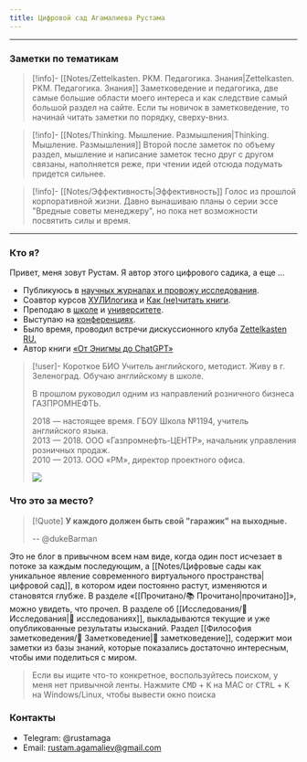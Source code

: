 ```yaml
---
title: Цифровой сад Агамалиева Рустама
---
```

***
### Заметки по тематикам


> [!info]- [[Notes/Zettelkasten. PKM. Педагогика. Знания|Zettelkasten. PKM. Педагогика. Знания]]
> Заметковедение и педагогика, две самые большие области моего интереса и как следствие самый большой раздел на сайте. Если ты новичок в заметковедение, то начинай читать заметки по порядку, сверху-вниз.

> [!info]- [[Notes/Thinking. Мышление. Размышления|Thinking. Мышление. Размышления]]
> Второй после заметок по объему раздел, мышление и написание заметок тесно друг с другом связаны, наполняется реже, при чтении идей отсюда подумать придется сильнее.

> [!info]- [[Notes/Эффективность|Эффективность]]
> Голос из прошлой корпоративной жизни. Давно вынашиваю планы о серии эссе "Вредные советы менеджеру", но пока нет возможности посвятить силы и время.

***
### Кто я?

Привет, меня зовут Рустам. Я автор этого цифрового садика, а еще …

- Публикуюсь в [научных журналах и провожу исследования](https://rustamagamaliev.ru/?page_id=1507). 
- Соавтор курсов [ХУЛИлогика](https://logic.mnogosdelal.ru/) и [Как (не)читать книги](https://books.mnogosdelal.ru/). 
- Преподаю в [школе](https://sch1194zg.mskobr.ru/teacher-card/agamaliev-rustam-telmanovich) и [университете](https://www.miet.ru/structure/s/3075/e/111262/421). 
- Выступаю на [конференциях](https://rustamagamaliev.ru/?page_id=189). 
- Было время, проводил встречи дискуссионного клуба [Zettelkasten RU](https://podcast.ru/1575064982)[.](http://zttl.wiki/) 
- Автор книги [«От Энигмы до ChatGPT»](https://rustamagamaliev.ru/?page_id=1510)

> [!user]- Короткое БИО
> Учитель английского, методист. Живу в г. Зеленоград. Обучаю английскому в школе.   
>   
> В прошлом руководил одним из направлений розничного бизнеса ГАЗПРОМНЕФТЬ.
>
> 2018 — настоящее время. ГБОУ Школа №1194, учитель английского языка.   
> 2013 — 2018. ООО «Газпромнефть-ЦЕНТР», начальник управления розничных продаж.   
> 2010 — 2013. ООО «РМ», директор проектного офиса.
> 
> ![](https://rustamagamaliev.ru/wp-content/uploads/2023/10/Xnip2023-10-03_19-16-46-915x1024.jpg)
### Что это за место?

> [!Quote] 
> **У каждого должен быть свой "гаражик" на выходные.**
> 
> -- @dukeBarman


Это не блог в привычном всем нам виде, когда один пост исчезает в потоке за каждым последующим, а [[Notes/Цифровые сады как уникальное явление современного виртуального пространства|цифровой сад]], в котором идеи постоянно растут, изменяются и становятся глубже. В разделе «[[Прочитано/📚 Прочитано|прочитано]]», можно увидеть, что прочел. В разделе об [[Исследования/🔬 Исследования|🔬 исследованиях]], выкладываются текущие и уже опубликованные результаты изысканий. Раздел [[Философия заметковедения/📝 Заметковедение|📝 заметковедение]], содержит мои заметки из базы знаний, которые показались достаточно интересным, чтобы ими поделиться с миром.

> Если вы ищите что-то конкретное, воспользуйтесь поиском, у меня нет привычной ленты.
> Нажмите <kbd>CMD</kbd> + <kbd>K</kbd> на MAC or <kbd>CTRL</kbd> + <kbd>K</kbd> на Windows/Linux, чтобы вывести окно поиска

### Контакты

- Telegram: @rustamaga
- Email: rustam.agamaliev@gmail.com
